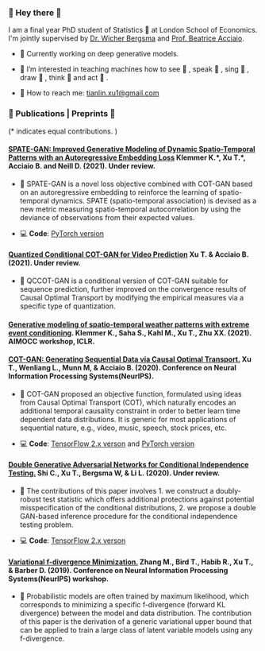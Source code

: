 ### :purple_heart: Hey there :purple_heart:

I am a final year PhD student of Statistics :game_die:  at London School of Economics. I'm jointly supervised by [Dr. Wicher Bergsma](https://www.lse.ac.uk/Statistics/People/Dr-Wicher-Bergsma) and [Prof. Beatrice Acciaio](http://beatrice-acciaio.net/). 

- 🔭 Currently working on deep generative models.  

- 🌱 I’m interested in teaching machines how to see :eyes: , speak :mega: , sing :musical_score: , draw :art: , think :brain: and act :running: .  

- :e-mail: How to reach me: tianlin.xu1@gmail.com

### :scroll: Publications | Preprints :scroll:

(\* indicates equal contributions. )

#### [SPATE-GAN: Improved Generative Modeling of Dynamic Spatio-Temporal Patterns with an Autoregressive Embedding Loss](https://arxiv.org/pdf/2109.15044.pdf) Klemmer K.\*, Xu T.\*, Acciaio B. and Neill D. (2021). Under review. 

- :speech_balloon: SPATE-GAN is a novel loss objective combined with COT-GAN based on an autoregressive embedding to reinforce the learning of spatio-temporal dynamics. SPATE (spatio-temporal association) is devised as a new metric measuring spatio-temporal autocorrelation by using the deviance of observations from their expected values.

- :computer: **Code**: [PyTorch version](https://github.com/konstantinklemmer/spate-gan)

#### [Quantized Conditional COT-GAN for Video Prediction](https://arxiv.org/pdf/2106.05658.pdf) Xu T. & Acciaio B. (2021). Under review.  


- :speech_balloon: QCCOT-GAN is a conditional version of COT-GAN suitable for sequence prediction, further improved on the convergence results of Causal Optimal Transport by modifying the empirical measures via a specific type of quantization.


#### [Generative modeling of spatio-temporal weather patterns with extreme event conditioning](https://arxiv.org/pdf/2104.12469.pdf). Klemmer K., Saha S., Kahl M., Xu T., Zhu XX. (2021). AIMOCC workshop, ICLR.

#### [COT-GAN: Generating Sequential Data via Causal Optimal Transport.](https://papers.nips.cc/paper/2020/file/641d77dd5271fca28764612a028d9c8e-Paper.pdf) Xu T., Wenliang L., Munn M, & Acciaio B. (2020). Conference on Neural Information Processing Systems(NeurIPS).

- :speech_balloon: COT-GAN proposed an objective function, formulated using ideas from Causal Optimal Transport (COT), which naturally encodes an additional temporal causality constraint in order to better learn time dependent data distributions. It is generic for most applications of sequential nature, e.g., video, music, speech, stock prices, etc.  

- :computer: **Code**: [TensorFlow 2.x verson](https://github.com/tianlinxu312/cot-gan) and [PyTorch version](https://github.com/tianlinxu312/cot-gan-pytorch)

#### [Double Generative Adversarial Networks for Conditional Independence Testing.](https://arxiv.org/pdf/2006.02615.pdf) Shi C., Xu T., Bergsma W, & Li L. (2020). Under review.

- :speech_balloon: The contributions of this paper involves 1. we construct a doubly-robust test statistic which offers additional protections against potential misspecification of the conditional distributions, 2. we propose a double GAN-based inference procedure for the conditional independence testing problem.

- :computer: **Code**: [TensorFlow 2.x verson](https://github.com/tianlinxu312/dgcit)

#### [Variational f-divergence Minimization.](https://arxiv.org/pdf/1907.11891.pdf) Zhang M., Bird T., Habib R., Xu T., & Barber D. (2019). Conference on Neural Information Processing Systems(NeurIPS) workshop.

- :speech_balloon: Probabilistic models are often trained by maximum likelihood, which corresponds to minimizing a specific f-divergence (forward KL divergence) between the model and data distribution. The contribution of this paper is the derivation of a generic variational upper bound that can be applied to train a large class of latent variable models using any f-divergence.

<!--
**tianlinxu312/tianlinxu312** is a ✨ _special_ ✨ repository because its `README.md` (this file) appears on your GitHub profile.

- :mortar_board: Google Scholar: https://scholar.google.com/citations?user=KPrpfPsAAAAJ&hl=en

- 🔭 I’m currently working on ...
- 🌱 I’m currently learning ...
- 👯 I’m looking to collaborate on ...
- 🤔 I’m looking for help with ...
- 💬 Ask me about ...
- 📫 How to reach me: ...
- 😄 Pronouns: ...
- ⚡ Fun fact: ...
-->
